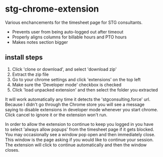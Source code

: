 # stg-chrome-extension

Various enchancements for the timesheet page for STG consultants.
* Prevents user from being auto-logged out after timeout
* Properly aligns columns for billable hours and PTO hours
* Makes notes section bigger


## install steps
1. Click 'clone or download', and select 'download zip'
0. Extract the zip file
0. Go to your chrome settings and click 'extensions' on the top left
0. Make sure the 'Developer mode' checkbox is checked
0. Click 'load unpacked extension' and then select the folder you extracted

It will work automatically any time it detects the 'stgconsulting.force' url.
Because I didn't go through the Chrome store you will see a message saying to disable extensions in developer mode whenever you start chrome. Click cancel to ignore it or the extension won't run.

In order to allow the extension to continue to keep you logged in you have to select 'always allow popups' from the timesheet page if it gets blocked. You may occasionally see a window pop open and then immediately close. This window is the page asking if you would like to continue your session. The extension will click to continue automatically and then the window closes.

